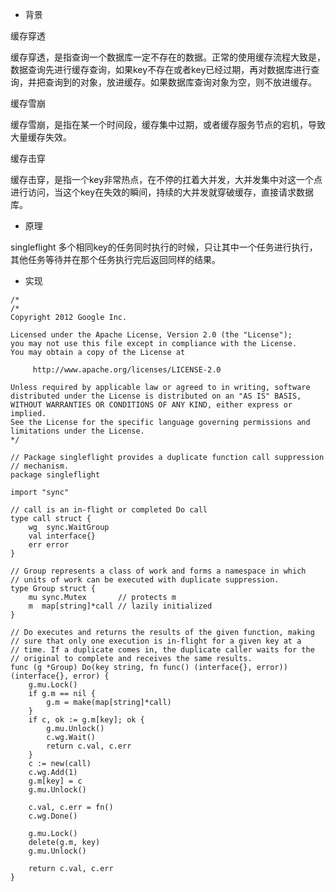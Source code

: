 * 背景

缓存穿透

缓存穿透，是指查询一个数据库一定不存在的数据。正常的使用缓存流程大致是，数据查询先进行缓存查询，如果key不存在或者key已经过期，再对数据库进行查询，并把查询到的对象，放进缓存。如果数据库查询对象为空，则不放进缓存。

缓存雪崩

缓存雪崩，是指在某一个时间段，缓存集中过期，或者缓存服务节点的宕机，导致大量缓存失效。

缓存击穿

缓存击穿，是指一个key非常热点，在不停的扛着大并发，大并发集中对这一个点进行访问，当这个key在失效的瞬间，持续的大并发就穿破缓存，直接请求数据库。

* 原理

singleflight 多个相同key的任务同时执行的时候，只让其中一个任务进行执行，其他任务等待并在那个任务执行完后返回同样的结果。

* 实现

```
/*
/*
Copyright 2012 Google Inc.

Licensed under the Apache License, Version 2.0 (the "License");
you may not use this file except in compliance with the License.
You may obtain a copy of the License at

     http://www.apache.org/licenses/LICENSE-2.0

Unless required by applicable law or agreed to in writing, software
distributed under the License is distributed on an "AS IS" BASIS,
WITHOUT WARRANTIES OR CONDITIONS OF ANY KIND, either express or implied.
See the License for the specific language governing permissions and
limitations under the License.
*/

// Package singleflight provides a duplicate function call suppression
// mechanism.
package singleflight

import "sync"

// call is an in-flight or completed Do call
type call struct {
	wg  sync.WaitGroup
	val interface{}
	err error
}

// Group represents a class of work and forms a namespace in which
// units of work can be executed with duplicate suppression.
type Group struct {
	mu sync.Mutex       // protects m
	m  map[string]*call // lazily initialized
}

// Do executes and returns the results of the given function, making
// sure that only one execution is in-flight for a given key at a
// time. If a duplicate comes in, the duplicate caller waits for the
// original to complete and receives the same results.
func (g *Group) Do(key string, fn func() (interface{}, error)) (interface{}, error) {
	g.mu.Lock()
	if g.m == nil {
		g.m = make(map[string]*call)
	}
	if c, ok := g.m[key]; ok {
		g.mu.Unlock()
		c.wg.Wait()
		return c.val, c.err
	}
	c := new(call)
	c.wg.Add(1)
	g.m[key] = c
	g.mu.Unlock()

	c.val, c.err = fn()
	c.wg.Done()

	g.mu.Lock()
	delete(g.m, key)
	g.mu.Unlock()

	return c.val, c.err
}

```